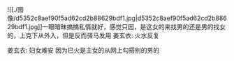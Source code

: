 ![[./图像/d5352c8aef90f5ad62cd2b88629bdf1.jpg|d5352c8aef90f5ad62cd2b88629bdf1.jpg]]一眼暗昧搞搞私情就好，感觉只因，是这女的来找男的还是男的找女的，上克下从外入，但是反而驿马发用
姜玄衣:
火水反复

姜玄衣:
妇女难安
因为巳火是主女的从网上勾搭别的男的